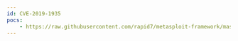 ```yaml
---
id: CVE-2019-1935
pocs:
    - https://raw.githubusercontent.com/rapid7/metasploit-framework/master/modules/exploits/linux/ssh/cisco_ucs_scpuser.rb
---
```

